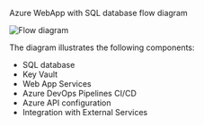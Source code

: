 Azure WebApp with SQL database flow diagram

![Flow diagram](D:\flowdiagram.jpg)

The diagram illustrates the following components:

- SQL database
- Key Vault
- Web App Services
- Azure DevOps Pipelines CI/CD
- Azure API configuration
- Integration with External Services
